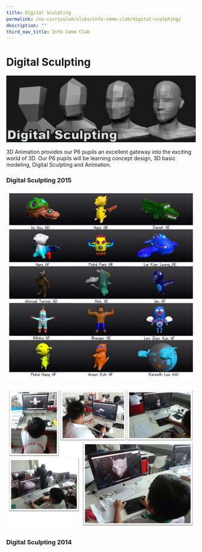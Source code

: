 ```yaml
---
title: Digital Sculpting
permalink: /co-curriculum/clubs/info-comm-club/digital-sculpting/
description: ""
third_nav_title: Info Comm Club
---
```

# **Digital Sculpting**

![](/images/DigitalSculptingMain.jpg)

3D Animation provides our P6 pupils an excellent gateway into the exciting world of 3D. Our P6 pupils will be learning concept design, 3D basic modeling, Digital Sculpting and Animation.

### Digital Sculpting 2015

![](/images/IMG_1739.jpg)

![](/images/Digital%20Sculpting%202015%20Collage.jpg)

### Digital Sculpting 2014